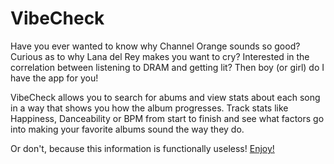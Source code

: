# VibeCheck

Have you ever wanted to know why Channel Orange sounds so good? Curious as to why Lana del Rey makes you want to cry? Interested in the correlation between listening to DRAM and getting lit? Then boy (or girl) do I have the app for you!

VibeCheck allows you to search for abums and view stats about each song in a way that shows you how the album progresses. Track stats like Happiness, Danceability or BPM from start to finish and see what factors go into making your favorite albums sound the way they do. 

Or don't, because this information is functionally useless! [Enjoy!](https://www.vibecheckapp.com)

